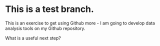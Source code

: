 # This is a test branch.

This is an exercise to get using Github more - I am going to develop data analysis tools on my Github repository. 

What is a useful next step?
